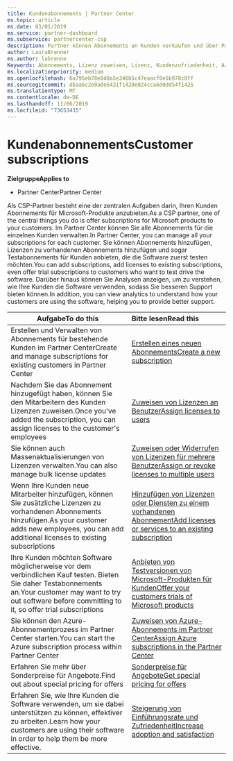 ```yaml
---
title: Kundenabonnements | Partner Center
ms.topic: article
ms.date: 03/01/2019
ms.service: partner-dashboard
ms.subservice: partnercenter-csp
description: Partner können Abonnements an Kunden verkaufen und über Partner Center verwalten.
author: LauraBrenner
ms.author: labrenne
Keywords: Abonnements, Lizenz zuweisen, Lizenz, Kundenzufriedenheit, Azure-Abonnements
ms.localizationpriority: medium
ms.openlocfilehash: 6a795eb78e8d8a5e346b5c47eaacf0e5b978c8ff
ms.sourcegitcommit: dbaa6c2e8a0e6431f1420e024cca6d0dd54f1425
ms.translationtype: MT
ms.contentlocale: de-DE
ms.lasthandoff: 11/06/2019
ms.locfileid: "73653435"
---
```

# <a name="customer-subscriptions"></a><span data-ttu-id="2c8db-104">Kundenabonnements</span><span class="sxs-lookup"><span data-stu-id="2c8db-104">Customer subscriptions</span></span>

<span data-ttu-id="2c8db-105">**Zielgruppe**</span><span class="sxs-lookup"><span data-stu-id="2c8db-105">**Applies to**</span></span>

-  <span data-ttu-id="2c8db-106">Partner Center</span><span class="sxs-lookup"><span data-stu-id="2c8db-106">Partner Center</span></span>

<span data-ttu-id="2c8db-107">Als CSP-Partner besteht eine der zentralen Aufgaben darin, Ihren Kunden Abonnements für Microsoft-Produkte anzubieten.</span><span class="sxs-lookup"><span data-stu-id="2c8db-107">As a CSP partner, one of the central things you do is offer subscriptions for Microsoft products to your customers.</span></span> <span data-ttu-id="2c8db-108">Im Partner Center können Sie alle Abonnements für die einzelnen Kunden verwalten.</span><span class="sxs-lookup"><span data-stu-id="2c8db-108">In Partner Center, you can manage all your subscriptions for each customer.</span></span> <span data-ttu-id="2c8db-109">Sie können Abonnements hinzufügen, Lizenzen zu vorhandenen Abonnements hinzufügen und sogar Testabonnements für Kunden anbieten, die die Software zuerst testen möchten.</span><span class="sxs-lookup"><span data-stu-id="2c8db-109">You can add subscriptions, add licenses to existing subscriptions, even offer trial subscriptions to customers who want to test drive the software.</span></span> <span data-ttu-id="2c8db-110">Darüber hinaus können Sie Analysen anzeigen, um zu verstehen, wie Ihre Kunden die Software verwenden, sodass Sie besseren Support bieten können.</span><span class="sxs-lookup"><span data-stu-id="2c8db-110">In addition, you can view analytics to understand how your customers are using the software, helping you to provide better support.</span></span>

|<span data-ttu-id="2c8db-111">**Aufgabe**</span><span class="sxs-lookup"><span data-stu-id="2c8db-111">**To do this**</span></span>   |<span data-ttu-id="2c8db-112">**Bitte lesen**</span><span class="sxs-lookup"><span data-stu-id="2c8db-112">**Read this**</span></span>   |
|----------------------|:----------------------|
|<span data-ttu-id="2c8db-113">Erstellen und Verwalten von Abonnements für bestehende Kunden im Partner Center</span><span class="sxs-lookup"><span data-stu-id="2c8db-113">Create and manage subscriptions for existing customers in Partner Center</span></span>|[<span data-ttu-id="2c8db-114">Erstellen eines neuen Abonnements</span><span class="sxs-lookup"><span data-stu-id="2c8db-114">Create a new subscription</span></span>](create-a-new-subscription.md)|
|<span data-ttu-id="2c8db-115">Nachdem Sie das Abonnement hinzugefügt haben, können Sie den Mitarbeitern des Kunden Lizenzen zuweisen.</span><span class="sxs-lookup"><span data-stu-id="2c8db-115">Once you've added the subscription, you can assign licenses to the customer's employees</span></span>  |[<span data-ttu-id="2c8db-116">Zuweisen von Lizenzen an Benutzer</span><span class="sxs-lookup"><span data-stu-id="2c8db-116">Assign licenses to users</span></span>](assign-licenses-to-users.md)|
|<span data-ttu-id="2c8db-117">Sie können auch Massenaktualisierungen von Lizenzen verwalten.</span><span class="sxs-lookup"><span data-stu-id="2c8db-117">You can also manage bulk license updates</span></span>   |[<span data-ttu-id="2c8db-118">Zuweisen oder Widerrufen von Lizenzen für mehrere Benutzer</span><span class="sxs-lookup"><span data-stu-id="2c8db-118">Assign or revoke licenses to multiple users</span></span>](bulk-license-provisioning-for-multiple-users.md)|
|<span data-ttu-id="2c8db-119">Wenn Ihre Kunden neue Mitarbeiter hinzufügen, können Sie zusätzliche Lizenzen zu vorhandenen Abonnements hinzufügen.</span><span class="sxs-lookup"><span data-stu-id="2c8db-119">As your customer adds new employees, you can add additional licenses to existing subscriptions</span></span>   |[<span data-ttu-id="2c8db-120">Hinzufügen von Lizenzen oder Diensten zu einem vorhandenen Abonnement</span><span class="sxs-lookup"><span data-stu-id="2c8db-120">Add licenses or services to an existing subscription</span></span>](add-licenses-or-services-to-an-existing-subscription.md)|
|<span data-ttu-id="2c8db-121">Ihre Kunden möchten Software möglicherweise vor dem verbindlichen Kauf testen. Bieten Sie daher Testabonnements an.</span><span class="sxs-lookup"><span data-stu-id="2c8db-121">Your customer may want to try out software before committing to it, so offer trial subscriptions</span></span>    |[<span data-ttu-id="2c8db-122">Anbieten von Testversionen von Microsoft-Produkten für Kunden</span><span class="sxs-lookup"><span data-stu-id="2c8db-122">Offer your customers trials of Microsoft products</span></span>](offer-your-customers-trials-of-microsoft-products.md)|
|<span data-ttu-id="2c8db-123">Sie können den Azure-Abonnementprozess im Partner Center starten.</span><span class="sxs-lookup"><span data-stu-id="2c8db-123">You can start the Azure subscription process within Partner Center</span></span>   |[<span data-ttu-id="2c8db-124">Zuweisen von Azure-Abonnements im Partner Center</span><span class="sxs-lookup"><span data-stu-id="2c8db-124">Assign Azure subscriptions in the Partner Center</span></span>](assign-azure-subscriptions.md)|
|<span data-ttu-id="2c8db-125">Erfahren Sie mehr über Sonderpreise für Angebote.</span><span class="sxs-lookup"><span data-stu-id="2c8db-125">Find out about special pricing for offers</span></span>   |[<span data-ttu-id="2c8db-126">Sonderpreise für Angebote</span><span class="sxs-lookup"><span data-stu-id="2c8db-126">Get special pricing for offers</span></span>](get-special-pricing-for-offers.md)|
|<span data-ttu-id="2c8db-127">Erfahren Sie, wie Ihre Kunden die Software verwenden, um sie dabei unterstützen zu können, effektiver zu arbeiten.</span><span class="sxs-lookup"><span data-stu-id="2c8db-127">Learn how your customers are using their software in order to help them be more effective.</span></span>   | [<span data-ttu-id="2c8db-128">Steigerung von Einführungsrate und Zufriedenheit</span><span class="sxs-lookup"><span data-stu-id="2c8db-128">Increase adoption and satisfaction</span></span>](increasing-adoption-and-satisfaction.md)   | 

































 

 



